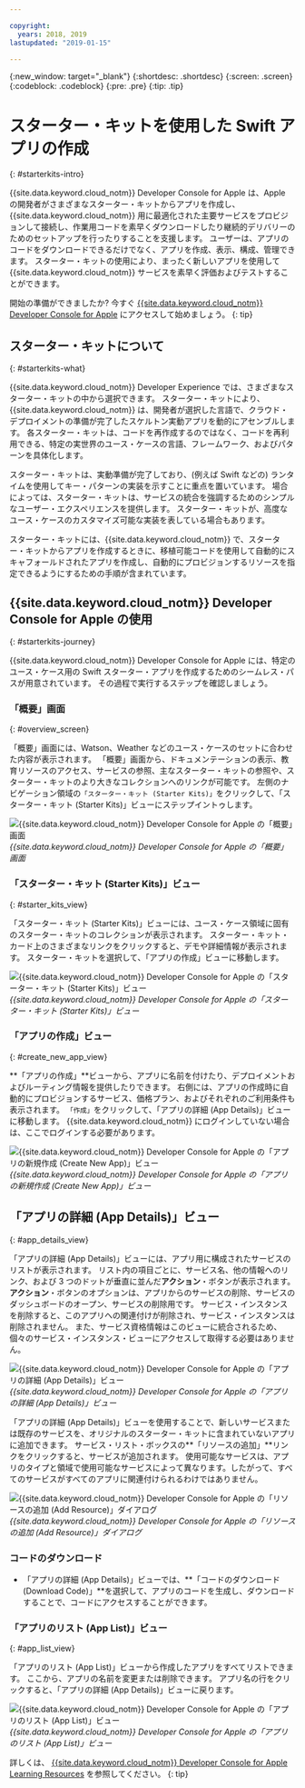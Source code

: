 ```yaml
---

copyright:
  years: 2018, 2019
lastupdated: "2019-01-15"

---
```


{:new_window: target="_blank"}
{:shortdesc: .shortdesc}
{:screen: .screen}
{:codeblock: .codeblock}
{:pre: .pre}
{:tip: .tip}

# スターター・キットを使用した Swift アプリの作成
{: #starterkits-intro}

{{site.data.keyword.cloud_notm}} Developer Console for Apple は、Apple の開発者がさまざまなスターター・キットからアプリを作成し、{{site.data.keyword.cloud_notm}} 用に最適化された主要サービスをプロビジョンして接続し、作業用コードを素早くダウンロードしたり継続的デリバリーのためのセットアップを行ったりすることを支援します。 ユーザーは、アプリのコードをダウンロードできるだけでなく、アプリを作成、表示、構成、管理できます。 スターター・キットの使用により、まったく新しいアプリを使用して {{site.data.keyword.cloud_notm}} サービスを素早く評価およびテストすることができます。

開始の準備ができましたか? 今すぐ [{{site.data.keyword.cloud_notm}} Developer Console for Apple](https://cloud.ibm.com/developer/appledevelopment/starter-kits) にアクセスして始めましょう。
{: tip}

## スターター・キットについて
{: #starterkits-what}

{{site.data.keyword.cloud_notm}} Developer Experience では、さまざまなスターター・キットの中から選択できます。 スターター・キットにより、{{site.data.keyword.cloud_notm}} は、開発者が選択した言語で、クラウド・デプロイメントの準備が完了したスケルトン実動アプリを動的にアセンブルします。 各スターター・キットは、コードを再作成するのではなく、コードを再利用できる、特定の実世界のユース・ケースの言語、フレームワーク、およびパターンを具体化します。

スターター・キットは、実動準備が完了しており、(例えば Swift などの) ランタイムを使用してキー・パターンの実装を示すことに重点を置いています。 場合によっては、スターター・キットは、サービスの統合を強調するためのシンプルなユーザー・エクスペリエンスを提供します。 スターター・キットが、高度なユース・ケースのカスタマイズ可能な実装を表している場合もあります。

スターター・キットには、{{site.data.keyword.cloud_notm}} で、スターター・キットからアプリを作成するときに、移植可能コードを使用して自動的にスキャフォールドされたアプリを作成し、自動的にプロビジョンするリソースを指定できるようにするための手順が含まれています。

## {{site.data.keyword.cloud_notm}} Developer Console for Apple の使用
{: #starterkits-journey}

{{site.data.keyword.cloud_notm}} Developer Console for Apple には、特定のユース・ケース用の Swift スターター・アプリを作成するためのシームレス・パスが用意されています。 その過程で実行するステップを確認しましょう。

### 「概要」画面
{: #overview_screen}

「概要」画面には、Watson、Weather などのユース・ケースのセットに合わせた内容が表示されます。 「概要」画面から、ドキュメンテーションの表示、教育リソースのアクセス、サービスの参照、主なスターター・キットの参照や、スターター・キットのより大きなコレクションへのリンクが可能です。 左側のナビゲーション領域の`「スターター・キット (Starter Kits)」`をクリックして、「スターター・キット (Starter Kits)」ビューにステップイントゥします。

![{{site.data.keyword.cloud_notm}} Developer Console for Apple の「概要」画面](images/overview_screen.png "「概要」画面") <br> *{{site.data.keyword.cloud_notm}} Developer Console for Apple の「概要」画面*

### 「スターター・キット (Starter Kits)」ビュー
{: #starter_kits_view}

「スターター・キット (Starter Kits)」ビューには、ユース・ケース領域に固有のスターター・キットのコレクションが表示されます。 スターター・キット・カード上のさまざまなリンクをクリックすると、デモや詳細情報が表示されます。 スターター・キットを選択して、「アプリの作成」ビューに移動します。

![{{site.data.keyword.cloud_notm}} Developer Console for Apple の「スターター・キット (Starter Kits)」ビュー](images/starter_kits_screen.png "「スターター・キット (Starter Kits)」ビュー") <br> *{{site.data.keyword.cloud_notm}} Developer Console for Apple の「スターター・キット (Starter Kits)」ビュー*

### 「アプリの作成」ビュー
{: #create_new_app_view}

**「アプリの作成」**ビューから、アプリに名前を付けたり、デプロイメントおよびルーティング情報を提供したりできます。 右側には、アプリの作成時に自動的にプロビジョンするサービス、価格プラン、およびそれぞれのご利用条件も表示されます。 `「作成」`をクリックして、「アプリの詳細 (App Details)」ビューに移動します。 {{site.data.keyword.cloud_notm}} にログインしていない場合は、ここでログインする必要があります。

![{{site.data.keyword.cloud_notm}} Developer Console for Apple の「アプリの新規作成 (Create New App)」ビュー](images/create_new_project_screen.png "「アプリの新規作成 (Create New App)」ビュー") <br> *{{site.data.keyword.cloud_notm}} Developer Console for Apple の「アプリの新規作成 (Create New App)」ビュー*

## 「アプリの詳細 (App Details)」ビュー
{: #app_details_view}

「アプリの詳細 (App Details)」ビューには、アプリ用に構成されたサービスのリストが表示されます。 リスト内の項目ごとに、サービス名、他の情報へのリンク、および 3 つのドットが垂直に並んだ**アクション**・ボタンが表示されます。 **アクション**・ボタンのオプションは、アプリからのサービスの削除、サービスのダッシュボードのオープン、サービスの削除用です。 サービス・インスタンスを削除すると、このアプリへの関連付けが削除され、サービス・インスタンスは削除されません。 また、サービス資格情報はこのビューに統合されるため、個々のサービス・インスタンス・ビューにアクセスして取得する必要はありません。

![{{site.data.keyword.cloud_notm}} Developer Console for Apple の「アプリの詳細 (App Details)」ビュー](images/project_details_screen.png "「アプリの詳細 (App Details)」ビュー") <br> *{{site.data.keyword.cloud_notm}} Developer Console for Apple の「アプリの詳細 (App Details)」ビュー*

「アプリの詳細 (App Details)」ビューを使用することで、新しいサービスまたは既存のサービスを、オリジナルのスターター・キットに含まれていないアプリに追加できます。 サービス・リスト・ボックスの**「リソースの追加」**リンクをクリックすると、サービスが追加されます。 使用可能なサービスは、アプリのタイプと領域で使用可能なサービスによって異なります。したがって、すべてのサービスがすべてのアプリに関連付けられるわけではありません。

![{{site.data.keyword.cloud_notm}} Developer Console for Apple の「リソースの追加 (Add Resource)」ダイアログ](images/add_resource_screen.png "「リソースの追加 (Add Resource)」ダイアログ") <br> *{{site.data.keyword.cloud_notm}} Developer Console for Apple の「リソースの追加 (Add Resource)」ダイアログ*

### コードのダウンロード

* 「アプリの詳細 (App Details)」ビューでは、**「コードのダウンロード (Download Code)」**を選択して、アプリのコードを生成し、ダウンロードすることで、コードにアクセスすることができます。

### 「アプリのリスト (App List)」ビュー
{: #app_list_view}

「アプリのリスト (App List)」ビューから作成したアプリをすべてリストできます。 ここから、アプリの名前を変更または削除できます。 アプリ名の行をクリックすると、「アプリの詳細 (App Details)」ビューに戻ります。

![{{site.data.keyword.cloud_notm}} Developer Console for Apple の「アプリのリスト (App List)」ビュー](images/project_list_screen.png "「アプリのリスト (App List)」ビュー") <br> *{{site.data.keyword.cloud_notm}} Developer Console for Apple の「アプリのリスト (App List)」ビュー*

詳しくは、 [{{site.data.keyword.cloud_notm}} Developer Console for Apple Learning Resources](https://cloud.ibm.com/developer/appledevelopment/learning-resources) を参照してください。
{: tip}
